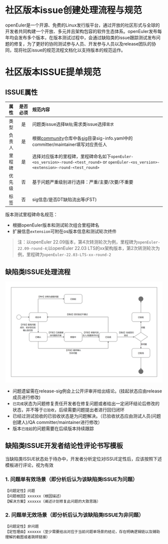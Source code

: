 # 社区版本issue创建处理流程与规范
openEuler是一个开源、免费的Linux发行版平台，通过开放的社区形式与全球的开发者共同构建一个开放、多元并且架构包容的软件生态体系。openEuler发布每年均会发布多个版本，在版本测试过程中，会通过缺陷类的issue跟踪测试发布问题的修复，为了更好的协同测试参与人员、开发参与人员以及release团队的协同，现将社区issue的规范流程文档化以支持版本的规范运作。

# 社区版本ISSUE提单规范
## ISSUE属性
|属性|是否必须|规范内容|
|:-:|:-:|:-|
|类型|是|问题类issue选择`缺陷`;需求类issue选择`需求`|
|负责人|是|根据[community](https://gitee.com/openeuler/community)仓库中各[sig](https://gitee.com/openeuler/community/tree/master/sig)目录sig-info.yaml中的committer/maintainer填写对应责任人|
|里程碑|是|选择对应版本的里程碑，里程碑命名如下`openEuler-<os_version>-round-<test_round>` or `openEuler-<os_version>-<extension>-round-<test_round>`|
|优先级|否|基于问题严重级别进行选择：严重/主要/次要/不重要|
|标签|否|sig信息/是否DT缺陷流出等(FST)|

版本测试里程碑命名规范：
- 根据openEuler版本和测试轮次组合里程碑名
- 扩展信息`extension`可附在os版本信息和测试轮次终件
> 注：以openEuler 22.09版本，第4次转测轮次为例，里程碑为`openEuler-22.09-round-4`;以openEuler 22.03 LTS的xx架构版本，第2次转测轮次为例，里程碑为`openEuler-22.03-LTS-xx-round-2`

## 缺陷类ISSUE处理流程

![缺陷类ISSUE处理流程](./缺陷类ISSUE处理流程.png)

- 问题遗留需在release-sig例会上公开评审并给出结论。(挂起状态应由release成员进行修改)
- `已完成`状态为问题修复责任开发者在修复问题或者给出一定闭环结论后修改的状态，并不等于`已验收`，后续需要问题提出者进行回归闭环
- 已经过测试验收的已验收状态是为问题解决。（已验收状态应由测试人员(问题创建人)/QA committer/maintainer进行修改）
- 版本`已挂起`的问题需要在后续版本持续跟踪

## 缺陷类ISSUE开发者结论性评论书写模板
当缺陷类ISSUE状态处于待办中，开发者分析定位对ISSUE定性后，应该按照下述模板进行评论，视为有效
### 1. 问题单有效场景（即分析后认为该缺陷类ISSUE为问题）
```
【问题定性】问题
【问题根因】xxxxxx（根因描述）
【解决方案】xxxxxx（阐述计划修复此问题的大致思路）
```
### 2. 问题单无效场景（即分析后认为该缺陷类ISSUE为非问题）
```
【问题定性】非问题
【定性理由】xxxxxx（至少需要给出对应于当前问题单场景的结论，存在明确逻辑链以及辅助理解的截图或者跳转链接）
```